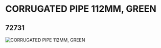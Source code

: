 # CORRUGATED PIPE 112MM, GREEN
## 72731
![CORRUGATED PIPE 112MM, GREEN](https://lc-www-live-s.legocdn.com/media/bricks/5/2/4119028.jpg)